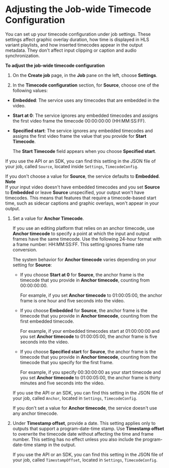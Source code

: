 # Adjusting the Job\-wide Timecode Configuration<a name="timecode-jobconfig"></a>

You can set up your timecode configuration under job settings\. These settings affect graphic overlay duration, how time is displayed in HLS variant playlists, and how inserted timecodes appear in the output metadata\. They don't affect input clipping or caption and audio synchronization\.

**To adjust the job\-wide timecode configuration**

1. On the **Create job** page, in the **Job** pane on the left, choose **Settings**\.

1.  In the **Timecode configuration** section, for **Source**, choose one of the following values:
   + **Embedded**: The service uses any timecodes that are embedded in the video\.
   + **Start at 0**: The service ignores any embedded timecodes and assigns the first video frame the timecode 00:00:00:00 \(HH:MM:SS:FF\)\.
   + **Specified start**: The service ignores any embedded timecodes and assigns the first video frame the value that you provide for **Start Timecode**\. 

     The **Start Timecode** field appears when you choose **Specified start**\.

   If you use the API or an SDK, you can find this setting in the JSON file of your job, called `Source`, located inside `Settings`, `TimecodeConfig`\.

   If you don't choose a value for **Source**, the service defaults to **Embedded**\.
**Note**  
If your input video doesn't have embedded timecodes and you set **Source** to **Embedded** or leave **Source** unspecified, your output won't have timecodes\. This means that features that require a timecode\-based start time, such as sidecar captions and graphic overlays, won't appear in your output\.

1. Set a value for **Anchor Timecode**\.

   If you use an editing platform that relies on an anchor timecode, use **Anchor timecode** to specify a point at which the input and output frames have the same timecode\. Use the following 24\-hour format with a frame number: HH:MM:SS:FF\. This setting ignores frame rate conversion\.

   The system behavior for **Anchor timecode** varies depending on your setting for **Source**:
   + If you choose **Start at 0** for **Source**, the anchor frame is the timecode that you provide in **Anchor timecode**, counting from 00:00:00:00\. 

     For example, if you set **Anchor timecode** to 01:00:05:00, the anchor frame is one hour and five seconds into the video\.
   + If you choose **Embedded** for **Source**, the anchor frame is the timecode that you provide in **Anchor timecode**, counting from the first embedded timecode\. 

     For example, if your embedded timecodes start at 01:00:00:00 and you set **Anchor timecode** to 01:00:05:00, the anchor frame is five seconds into the video\.
   + If you choose **Specified start** for **Source**, the anchor frame is the timecode that you provide in **Anchor timecode**, counting from the timecode that you specify for the first frame\.

     For example, if you specify 00:30:00:00 as your start timecode and you set **Anchor timecode** to 01:00:05:00, the anchor frame is thirty minutes and five seconds into the video\.

   If you use the API or an SDK, you can find this setting in the JSON file of your job, called `Anchor`, located in `Settings`, `TimecodeConfig`\.

   If you don't set a value for **Anchor timecode**, the service doesn't use any anchor timecode\.

1. Under **Timestamp offset**, provide a date\. This setting applies only to outputs that support a program\-date\-time stamp\. Use **Timestamp offset** to overwrite the timecode date without affecting the time and frame number\. This setting has no effect unless you also include the program\-date\-time stamp in the output\.

   If you use the API or an SDK, you can find this setting in the JSON file of your job, called `TimestampOffset`, located in `Settings`, `TimecodeConfig`\.